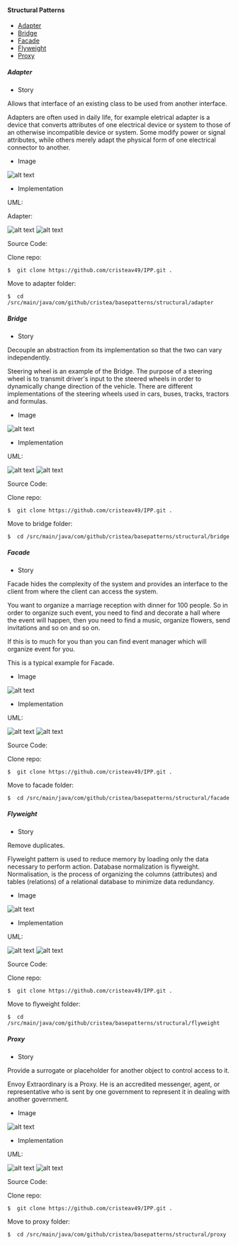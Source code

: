 #### Structural Patterns
* [Adapter](#Adapter)
* [Bridge](#Bridge)
* [Facade](#Facade)
* [Flyweight](#Flyweight)
* [Proxy](#Proxy)


##### <a id="Adapter"></a>Adapter
* Story

Allows that interface of an existing class to be used from another interface.

Adapters are often used in daily life, for example eletrical adapter is a device that 
converts attributes of one electrical device or system to those of an otherwise incompatible device or system. 
Some modify power or signal attributes, while others merely adapt the physical form of one electrical connector to another.

* Image

![alt text](https://github.com/cristeav49/IPP/blob/master/Patterns/images/adapter.jpg "Adapter")  

* Implementation

UML: 

Adapter: 

![alt text](https://github.com/cristeav49/IPP/blob/master/Patterns/src/main/java/com/github/cristea/basepatterns/structural/adapter/pattern/diagram_adapter.png "UML Adapter")
![alt text](https://github.com/cristeav49/IPP/blob/master/Patterns/src/main/java/com/github/cristea/basepatterns/structural/adapter/diagram_adapter.png "UML Adapter")

Source Code:

Clone repo:
```
$  git clone https://github.com/cristeav49/IPP.git .
```

Move to adapter folder:

```
$  cd /src/main/java/com/github/cristea/basepatterns/structural/adapter
```

##### <a id="Bridge"></a>Bridge
* Story

Decouple an abstraction from its implementation so that the two can vary independently.

Steering wheel is an example of the Bridge.
The purpose of a steering wheel is to transmit  driver's input to the steered wheels in order to dynamically change direction of the vehicle.
There are different implementations of the steering wheels used in cars, buses, tracks, tractors and formulas.

* Image

![alt text](https://github.com/cristeav49/IPP/blob/master/Patterns/images/bridge.jpg "Bridge")  

* Implementation

UML: 

![alt text](https://github.com/cristeav49/IPP/blob/master/Patterns/src/main/java/com/github/cristea/basepatterns/structural/bridge/pattern/diagram_bridge.png "UML Bridge")
![alt text](https://github.com/cristeav49/IPP/blob/master/Patterns/src/main/java/com/github/cristea/basepatterns/structural/bridge/diagram_bridge.png "UML Bridge")

Source Code:

Clone repo:
```
$  git clone https://github.com/cristeav49/IPP.git .
```

Move to bridge folder:

```
$  cd /src/main/java/com/github/cristea/basepatterns/structural/bridge
```


##### <a id="Facade"></a>Facade
* Story

Facade hides the complexity of the system and provides an interface to the client from where the client can access the system.

You want to organize a marriage reception with dinner for 100 people. 
So in order to organize such event, you need to find and decorate a hall where the event will happen, 
then you need to find a music, organize flowers, send invitations and so on and so on.

If this is to much for you than you can find event manager which will organize event for you. 

This is a typical example for Facade. 

* Image

![alt text](https://github.com/cristeav49/IPP/blob/master/Patterns/images/facade.jpg "Wedding Event Management")  

* Implementation

UML: 

![alt text](https://github.com/cristeav49/IPP/blob/master/Patterns/src/main/java/com/github/cristea/basepatterns/structural/facade/pattern/diagram_facade.png "UML Facade")
![alt text](https://github.com/cristeav49/IPP/blob/master/Patterns/src/main/java/com/github/cristea/basepatterns/structural/facade/diagram_facade.png "UML Facade")

Source Code:

Clone repo:
```
$  git clone https://github.com/cristeav49/IPP.git .
```

Move to facade folder:

```
$  cd /src/main/java/com/github/cristea/basepatterns/structural/facade
```

##### <a id="Flyweight"></a>Flyweight
* Story

Remove duplicates.

Flyweight pattern is used to reduce memory by loading only the data necessary to perform action.
Database normalization is flyweight. Normalisation, is the process of organizing the columns (attributes) and tables (relations) of a relational database to minimize data redundancy.

* Image

![alt text](https://github.com/cristeav49/IPP/blob/master/Patterns/images/flyweight.jpg "Database Normalization")  

* Implementation

UML: 

![alt text](https://github.com/cristeav49/IPP/blob/master/Patterns/src/main/java/com/github/cristea/basepatterns/structural/flyweight/pattern/diagram_flyweight.png "UML Flyweight")
![alt text](https://github.com/cristeav49/IPP/blob/master/Patterns/src/main/java/com/github/cristea/basepatterns/structural/flyweight/diagram_flyweight.png "UML Flyweight")

Source Code:

Clone repo:
```
$  git clone https://github.com/cristeav49/IPP.git .
```

Move to flyweight folder:

```
$  cd /src/main/java/com/github/cristea/basepatterns/structural/flyweight
```

##### <a id="Proxy"></a>Proxy
* Story

Provide a surrogate or placeholder for another object to control access to it.

Envoy Extraordinary is a Proxy. 
He is an accredited messenger, agent, or representative who is sent by one government to represent it in dealing with another government.

* Image

![alt text](https://github.com/cristeav49/IPP/blob/master/Patterns/images/proxy.jpg "The Envoy Extraordinary")  

* Implementation

UML: 

![alt text](https://github.com/cristeav49/IPP/blob/master/Patterns/src/main/java/com/github/cristea/basepatterns/structural/proxy/pattern/diagram_proxy.png "UML Proxy")
![alt text](https://github.com/cristeav49/IPP/blob/master/Patterns/src/main/java/com/github/cristea/basepatterns/structural/proxy/diagram_proxy.png "UML Proxy")

Source Code:

Clone repo:
```
$  git clone https://github.com/cristeav49/IPP.git .
```

Move to proxy folder:

```
$  cd /src/main/java/com/github/cristea/basepatterns/structural/proxy
```

